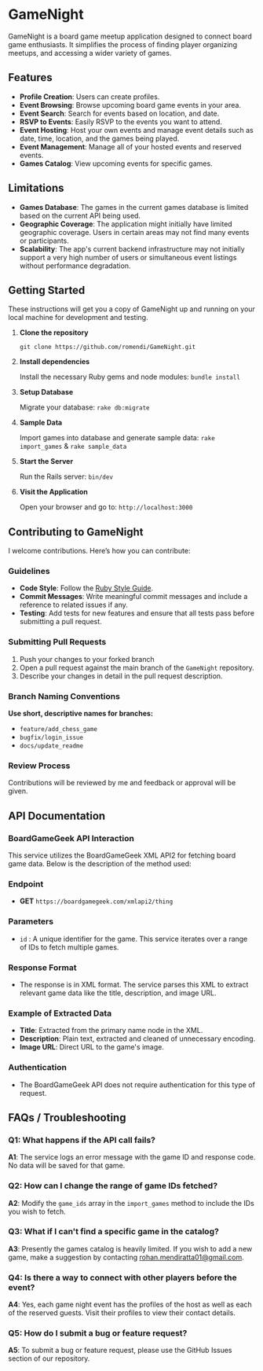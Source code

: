 # GameNight

GameNight is a board game meetup application designed to connect board game enthusiasts. It simplifies the process of finding player 
organizing meetups, and accessing a wider variety of games.

## Features

- **Profile Creation**: Users can create profiles. 
- **Event Browsing**: Browse upcoming board game events in your area.
- **Event Search**: Search for events based on location, and date.
- **RSVP to Events**: Easily RSVP to the events you want to attend.
- **Event Hosting**: Host your own events and manage event details such as date, time, location, and the games being played. 
- **Event Management**: Manage all of your hosted events and reserved events. 
- **Games Catalog**: View upcoming events for specific games. 

## Limitations

- **Games Database**: The games in the current games database is limited based on the current API being used. 
- **Geographic Coverage**: The application might initially have limited geographic coverage. Users in certain areas may not find many events or participants. 
- **Scalability**: The app's current backend infrastructure may not initially support a very high number of users or simultaneous event listings without performance degradation.

## Getting Started

These instructions will get you a copy of GameNight up and running on your local machine for development and testing.

1. **Clone the repository** 

   `git clone https://github.com/romendi/GameNight.git `

2. **Install dependencies**

  
    Install the necessary Ruby gems and node modules: `bundle install`

3. **Setup Database**

  
    Migrate your database: `rake db:migrate`

4. **Sample Data**

  
    Import games into database and generate sample data: `rake import_games` & `rake sample_data`

5. **Start the Server**

    Run the Rails server: `bin/dev`

6. **Visit the Application**

    Open your browser and go to: `http://localhost:3000`

## Contributing to GameNight

I welcome contributions. Here’s how you can contribute:

### Guidelines

- **Code Style**: Follow the [Ruby Style Guide](https://github.com/rubocop-hq/ruby-style-guide).
- **Commit Messages**: Write meaningful commit messages and include a reference to related issues if any.
- **Testing**: Add tests for new features and ensure that all tests pass before submitting a pull request.

### Submitting Pull Requests

1. Push your changes to your forked branch
2. Open a pull request against the main branch of the `GameNight` repository.
3. Describe your changes in detail in the pull request description.

### Branch Naming Conventions

**Use short, descriptive names for branches:**
- `feature/add_chess_game`
- `bugfix/login_issue`
- `docs/update_readme`

### Review Process

Contributions will be reviewed by me and feedback or approval will be given. 

## API Documentation

### BoardGameGeek API Interaction

This service utilizes the BoardGameGeek XML API2 for fetching board game data. Below is the description of the method used:

### Endpoint
- **GET** `https://boardgamegeek.com/xmlapi2/thing`

### Parameters
- `id` : A unique identifier for the game. This service iterates over a range of IDs to fetch multiple games.

### Response Format
- The response is in XML format. The service parses this XML to extract relevant game data like the title, description, and image URL.

### Example of Extracted Data
- **Title**: Extracted from the primary name node in the XML.
- **Description**: Plain text, extracted and cleaned of unnecessary encoding.
- **Image URL**: Direct URL to the game's image.

### Authentication
- The BoardGameGeek API does not require authentication for this type of request.

## FAQs / Troubleshooting

### Q1: What happens if the API call fails?
**A1**: The service logs an error message with the game ID and response code. No data will be saved for that game.

### Q2: How can I change the range of game IDs fetched?
**A2**: Modify the `game_ids` array in the `import_games` method to include the IDs you wish to fetch.

### Q3: What if I can't find a specific game in the catalog?
**A3**: Presently the games catalog is heavily limited. If you wish to add a new game, make a suggestion by contacting rohan.mendiratta01@gmail.com. 

### Q4: Is there a way to connect with other players before the event?
**A4**: Yes, each game night event has the profiles of the host as well as each of the reserved guests. Visit their profiles to view their contact details. 

### Q5: How do I submit a bug or feature request?
**A5**: To submit a bug or feature request, please use the GitHub Issues section of our repository. 

